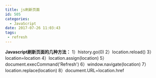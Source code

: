 ```yaml
---
title: js刷新页面
id: 505
categories:
  - JavaScript
date: 2017-07-26 11:03:43
tags:
 - refresh
---
```

**Javascript刷新页面的几种方法：**
1）history.go(0)
2）location.reload()
3）location=location
4）location.assign(location)
5）document.execCommand('Refresh')
6）window.navigate(location)
7）location.replace(location)
8）document.URL=location.href